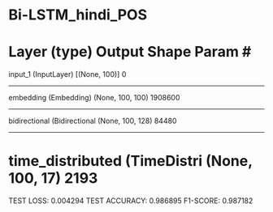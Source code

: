 # Bi-LSTM_hindi_POS

Layer (type)                 Output Shape              Param #   
=================================================================
input_1 (InputLayer)         [(None, 100)]             0         
_________________________________________________________________
embedding (Embedding)        (None, 100, 100)          1908600   
_________________________________________________________________
bidirectional (Bidirectional (None, 100, 128)          84480     
_________________________________________________________________
time_distributed (TimeDistri (None, 100, 17)           2193      
=================================================================

TEST LOSS: 0.004294 
TEST ACCURACY: 0.986895 
F1-SCORE: 0.987182
